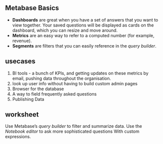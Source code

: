 ## Metabase Basics
- **Dashboards** are great when you have a set of answers that you want to view together. Your saved questions will be displayed as cards on the dashboard, which you can resize and move around.
- **Metrics** are an easy way to refer to a computed number (for example, revenue).
- **Segments** are filters that you can easily reference in the _query builder_.

## usecases
1. BI tools -  a bunch of KPIs, and getting updates on these metrics by email, pushing data throughout the organisation.
2. look up user info without having to build custom admin pages
3. Browser for the database
4. A way to field frequently asked questions
5. Publishing Data

## worksheet
Use Metabase’s _query builder_ to filter and summarize data. Use the _Notebook editor_ to ask more sophisticated questions With custom expressions.
